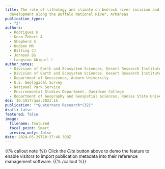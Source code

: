 ```yaml
---
title: The role of lithology and climate on bedrock river incision and terrace
  development along the Buffalo National River, Arkansas
publication_types:
  - "2"
authors:
  - Rodrigues K
  - Keen-Zebert A
  - Shepherd S
  - Hudson MR
  - Bitting CJ
  - Johnson BG
  - Langston Abigail L
author_notes:
  - Division of Earth and Ecosystem Sciences, Desert Research Institute
  - Division of Earth and Ecosystem Sciences, Desert Research Institute
  - Department of Geoscience, Auburn University
  - U.S. Geological Survey
  - National Park Service
  - Environmental Studies Department, Davidson College
  - Department of Geography and Geospatial Sciences, Kansas State University
doi: 10.1017/qua.2023.16
publication: "*Quaternary Research*(32)"
draft: false
featured: false
image:
  filename: featured
  focal_point: Smart
  preview_only: false
date: 2024-05-29T18:37:46.308Z
---
```

{{% callout note %}}
Click the _Cite_ button above to demo the feature to enable visitors to import publication metadata into their reference management software.
{{% /callout %}}